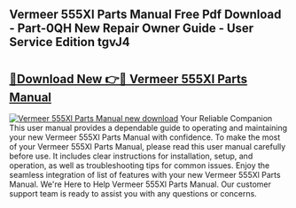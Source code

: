 ## Vermeer 555Xl Parts Manual Free Pdf Download - Part-0QH New Repair Owner Guide - User Service Edition tgvJ4

# <h2><a href="http://bc48990.oget.top/?id=Vermeer+555Xl+Parts+Manual">🔗Download New 👉🔴 Vermeer 555Xl Parts Manual</a></h2>

[![Vermeer 555Xl Parts Manual new download](https://i.imgur.com/5g1atiW.png)](http://bc48990.oget.top/?id=Vermeer+555Xl+Parts+Manual)
Your Reliable Companion This user manual provides a dependable guide to operating and maintaining your new Vermeer 555Xl Parts Manual with confidence. To make the most of your Vermeer 555Xl Parts Manual, please read this user manual carefully before use. It includes clear instructions for installation, setup, and operation, as well as troubleshooting tips for common issues. Enjoy the seamless integration of list of features with your new Vermeer 555Xl Parts Manual. We're Here to Help Vermeer 555Xl Parts Manual. Our customer support team is ready to assist you with any questions or concerns.
